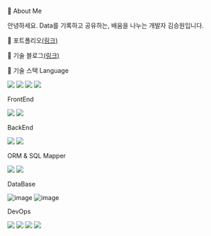 💬 About Me

안녕하세요. Data를 기록하고 공유하는, 배움을 나누는 개발자 김승원입니다.

📝 포트폴리오<a href="https://won0103.notion.site/05d73fbd03cf4a70acf01d2c5c08758a">(링크)</a>

💬 기술 블로그<a href="https://rlatmddnjs0103.tistory.com/">(링크)</a>

💪 기술 스택
Language


<img src="https://img.shields.io/badge/JavaScript-F7DF1E?style=for-the-badge&logo=JavaScript&logoColor=white"/> <img src = "https://img.shields.io/badge/Java-007396?style=for-the-badge&logo=java&logoColor=white"/> <img src="https://img.shields.io/badge/Kotlin-7F52FF?style=for-the-badge&logo=Kotlin&logoColor=white"/> <img src="https://img.shields.io/badge/Python-3776AB?logo=Python&logoColor=white&style=for-the-badge"/>





FrontEnd

<img src="https://img.shields.io/badge/-React-61DAFB?logo=React&logoColor=white&style=for-the-badge"/> <img src="https://img.shields.io/badge/-jQuery-0769AD?logo=jQuery&logoColor=white&style=for-the-badge"/>

    

BackEnd

<img src="https://img.shields.io/badge/-Spring Boot-6DB33F?logo=Springboot&logoColor=white&style=for-the-badge"/> <img src="https://img.shields.io/badge/-Django-000000?logo=Django&logoColor=white&style=for-the-badge"/>


   

ORM & SQL Mapper

<img src="https://img.shields.io/badge/-MyBatis-red?&style=for-the-badge"/> <img src="https://img.shields.io/badge/-JPA-6DB33F?&style=for-the-badge"/>

 

DataBase

![image](https://github.com/Kim-soung-won/Kim-soung-won/assets/105148570/c8fb19c6-0fdf-4288-9a56-266d8a64a300) ![image](https://github.com/Kim-soung-won/Kim-soung-won/assets/105148570/f21d4a69-7186-4308-9fe9-b4ad1c0d2e2d)


 

DevOps

<img src="https://img.shields.io/badge/-Docker-2496ED?logo=Docker&logoColor=white&style=for-the-badge"/> <img src="https://img.shields.io/badge/-Jenkins-D24939?logo=Jenkins&logoColor=white&style=for-the-badge"/> <img src="https://img.shields.io/badge/-NCP-03C75A?&style=for-the-badge"/> <img src="https://img.shields.io/badge/-AWS-232F3E?logo=Amazon AWS&logoColor=white&style=for-the-badge"/>




      
